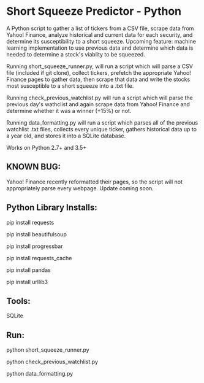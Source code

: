 Short Squeeze Predictor - Python
================================

A Python script to gather a list of tickers from a CSV file, scrape data from Yahoo! Finance, analyze historical and current data for each security, and determine its susceptibility to a short squeeze. Upcoming feature: machine learning implementation to use previous data and determine which data is needed to determine a stock's viablity to be squeezed.

Running short_squeeze_runner.py, will run a script which will parse a CSV file (included if git clone), collect tickers, prefetch the appropriate Yahoo! Finance pages to gather data, then scrape that data and write the stocks most susceptible to a short squeeze into a .txt file.

Running check_previous_watchlist.py will run a script which will parse the previous day's wathclist and again scrape data from Yahoo! Finance and determine whether it was a winner (+15%) or not.

Running data_formatting.py will run a script which parses all of the previous watchlist .txt files, collects every unique ticker, gathers historical data up to a year old, and stores it into a SQLite database.

Works on Python 2.7+ and 3.5+

KNOWN BUG: 
----------
Yahoo! Finance recently reformatted their pages, so the script will not appropriately parse every webpage. Update coming soon.

Python Library Installs:
------------------------

pip install requests

pip install beautifulsoup

pip install progressbar

pip install requests_cache

pip install pandas

pip install urllib3


Tools:
------

SQLite

Run:
----

python short_squeeze_runner.py

python check_previous_watchlist.py

python data_formatting.py

